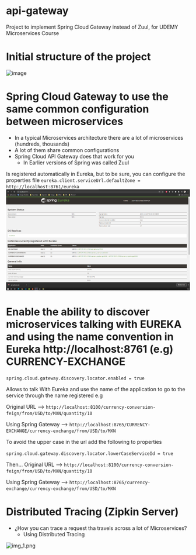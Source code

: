 # api-gateway
Project to implement Spring Cloud Gateway instead of Zuul, for UDEMY Microservices Course

# Initial structure of the project
![image](https://user-images.githubusercontent.com/36638342/142779422-5eac5803-aaa2-4bc7-b913-c5c2e9948a0e.png)

# Spring Cloud Gateway to use the same common configuration between microservices
- In a typical Microservices architecture there are a lot of microservices (hundreds, thousands)
- A lot of them share common configurations
- Spring Cloud API Gateway does that work for you
    - In Earlier versions of Spring was called Zuul

Is registered automatically in Eureka, but to be sure, you can configure the properties file
``eureka.client.serviceUrl.defaultZone = http://localhost:8761/eureka``
![img.png](img.png)

# Enable the ability to discover microservices talking with EUREKA and using the name convention in Eureka http://localhost:8761 (e.g) CURRENCY-EXCHANGE
```spring.cloud.gateway.discovery.locator.enabled = true``` 
 
Allows to talk With Eureka and use the name of the application to go to the service through the name registered
e.g

Original URL --> ``http://localhost:8100/currency-conversion-feign/from/USD/to/MXN/quantity/10``

Using Spring Gateway --> ``http://localhost:8765/CURRENCY-EXCHANGE/currency-exchange/from/USD/to/MXN``

To avoid the upper case in the url add the following to properties

``spring.cloud.gateway.discovery.locator.lowerCaseServiceId = true``

Then...
Original URL --> ``http://localhost:8100/currency-conversion-feign/from/USD/to/MXN/quantity/10``

Using Spring Gateway --> ``http://localhost:8765/currency-exchange/currency-exchange/from/USD/to/MXN``


# Distributed Tracing (Zipkin Server)
- ¿How you can trace a request tha travels across a lot of Microservices?
  - Using Distributed Tracing 

![img_1.png](img_1.png)
